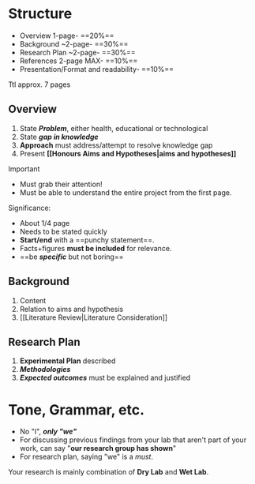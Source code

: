 # Structure
- Overview 1-page- ==20%==
- Background ~2-page- ==30%==
- Research Plan ~2-page- ==30%==
- References 2-page MAX- ==10%==
- Presentation/Format and readability- ==10%==

Ttl approx. 7 pages

## Overview
1. State ***Problem***, either health, educational or technological
2. State ***gap in knowledge***
3. **Approach** must address/attempt to resolve knowledge gap
4. Present **[[Honours Aims and Hypotheses|aims and hypotheses]]**
 
> [!important]
> - Must grab their attention!
> - Must be able to understand the entire project from the first page.

Significance:
- About 1/4 page
- Needs to be stated quickly
- **Start/end** with a ==punchy statement==.
- Facts+figures **must be included** for relevance.
- ==be ***specific*** but not boring==


## Background
1. Content
2. Relation to aims and hypothesis
3. [[Literature Review|Literature Consideration]]

## Research Plan
1. **Experimental Plan** described
2. ***Methodologies***
3. ***Expected outcomes*** must be explained and justified

# Tone, Grammar, etc.

- No "I", ***only "we"***
- For discussing previous findings from your lab that aren't part of your work, can say "**our research group has shown**"
- For research plan, saying "we" is a *must*.

Your research is mainly combination of **Dry Lab** and **Wet Lab**.